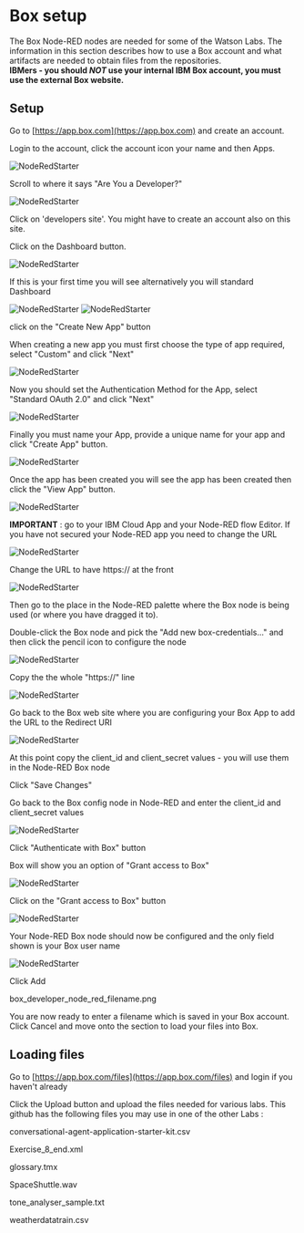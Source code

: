 # Box setup

The Box Node-RED nodes are needed for some of the Watson Labs.  The information in this section describes how to use a Box account and what artifacts are needed to obtain files from the repositories.  
**IBMers - you should _NOT_ use your internal IBM Box account, you must use the external Box website.**

## Setup

Go to [https://app.box.com](https://app.box.com) and create an account.  

Login to the account, click the account icon your name and then Apps.  

![NodeRedStarter](images/BOX-Apps.jpg)

Scroll to where it says "Are You a Developer?"

![NodeRedStarter](images/box_developer_create.png)

Click on 'developers site'.  You might have to create an account also on this site.

Click on the Dashboard button. 

![NodeRedStarter](images/BOX-Get-Started.jpg)

If this is your first time you will see                alternatively you will standard Dashboard

![NodeRedStarter](images/BOX-Create-App.jpg) ![NodeRedStarter](images/BOX-Create-New-App.jpg) 

click on the "Create New App" button

When creating a new app you must first choose the type of app required, select "Custom" and click "Next"

![NodeRedStarter](images/BOX-Custom-App.jpg)

Now you should set the Authentication Method for the App, select "Standard OAuth 2.0" and click "Next"

![NodeRedStarter](images/BOX-Auth-Method.jpg)

Finally you must name your App, provide a unique name for your app and click "Create App" button.

![NodeRedStarter](images/BOX-Name-App.jpg)

Once the app has been created you will see the app has been created then click the "View App" button.

![NodeRedStarter](images/BOX-App-Created.jpg)

**IMPORTANT** : go to your IBM Cloud App and your Node-RED flow Editor. If you have not secured your Node-RED app you need to change the URL

![NodeRedStarter](images/box_developer_bmix_http.png)

Change the URL to have https:// at the front

![NodeRedStarter](images/box_developer_bmix_https.png)

Then go to the place in the Node-RED palette where the Box node is being used (or where you have dragged it to).  

Double-click the Box node and pick the "Add new box-credentials..." and then click the pencil icon to configure the node

![NodeRedStarter](images/box_developer_bmix_node_edit_add.png)

Copy the the whole "https://" line 

![NodeRedStarter](images/box_developer_bmix_redirect_uri.png)

Go back to the Box web site where you are configuring your Box App to add the URL to the Redirect URI

![NodeRedStarter](images/BOX-Credentials.jpg)

At this point copy the client_id and client_secret values - you will use them in the Node-RED Box node

Click "Save Changes"

Go back to the Box config node in Node-RED and enter the client_id and client_secret values 

![NodeRedStarter](images/box_developer_node_red_client_secret.png)

Click "Authenticate with Box" button

Box will show you an option of "Grant access to Box" 

![NodeRedStarter](images/box_developer_node_red_auth_box.png)

Click on the "Grant access to Box" button

![NodeRedStarter](images/box_developer_node_red_authorised.png)

Your Node-RED Box node should now be configured and the only field shown is your Box user name 

![NodeRedStarter](images/box_developer_node_red_configured.png)

Click Add

box_developer_node_red_filename.png

You are now ready to enter a filename which is saved in your Box account.  Click Cancel and move onto the section to load your files into Box.

## Loading files

Go to [https://app.box.com/files](https://app.box.com/files) and login if you haven't already

Click the Upload button and upload the files needed for various labs.  This github has the following files you may use in one of the other Labs :

conversational-agent-application-starter-kit.csv

Exercise_8_end.xml

glossary.tmx

SpaceShuttle.wav

tone_analyser_sample.txt

weatherdatatrain.csv

